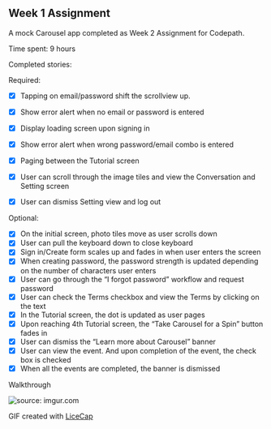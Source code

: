 ## Week 1 Assignment

A mock Carousel app completed as Week 2 Assignment for Codepath.

Time spent: 9 hours

Completed stories:

Required:
 * [x] Tapping on email/password shift the scrollview up.
 * [x] Show error alert when no email or password is entered
 * [x] Display loading screen upon signing in
 * [x] Show error alert when wrong password/email combo is entered
 * [x] Paging between the Tutorial screen
 * [x] User can scroll through the image tiles and view the Conversation and Setting screen
 * [x] User can dismiss Setting view and log out
 
 
 Optional:
 * [x] On the initial screen, photo tiles move as user scrolls down
 * [x] User can pull the keyboard down to close keyboard
 * [x] Sign in/Create form scales up and fades in when user enters the screen
 * [x] When creating password, the password strength is updated depending on the number of characters user enters
 * [x] User can go through the “I forgot password” workflow and request password
 * [x] User can check the Terms checkbox and view the Terms by clicking on the text
 * [x] In the Tutorial screen, the dot is updated as user pages
 * [x] Upon reaching 4th Tutorial screen, the “Take Carousel for a Spin” button fades in
 * [x] User can dismiss the “Learn more about Carousel” banner
 * [x] User can view the event. And upon completion of the event, the check box is checked
 * [x] When all the events are completed, the banner is dismissed

Walkthrough

<img src="http://i.imgur.com/39HU6GV.gif" title="source: imgur.com" />

GIF created with [LiceCap](http://www.cockos.com/licecap/)
